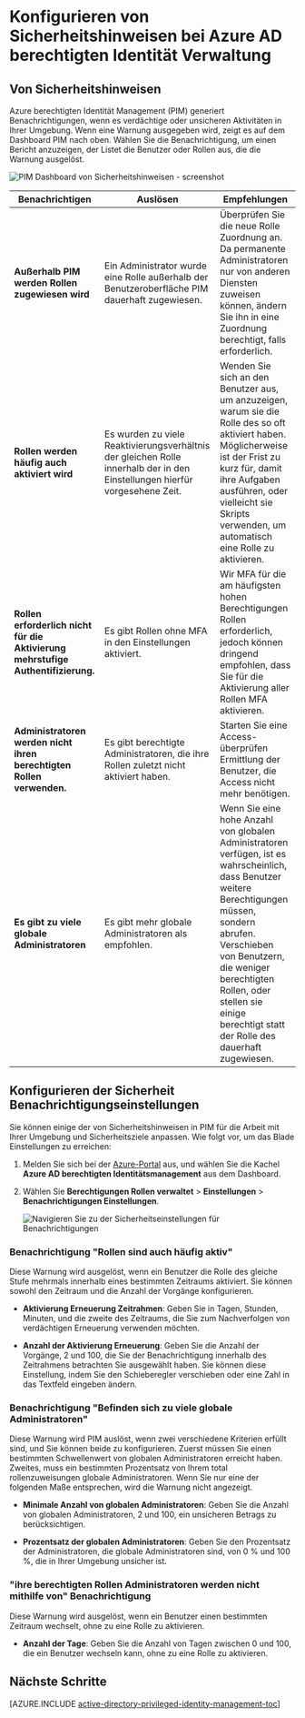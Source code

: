 <properties
   pageTitle="Konfigurieren von Sicherheitshinweisen | Microsoft Azure"
   description="Informationen Sie zum Konfigurieren von Sicherheitshinweisen für Azure berechtigten Identität-Erweiterung."
   services="active-directory"
   documentationCenter=""
   authors="kgremban"
   manager="femila"
   editor=""/>

<tags
   ms.service="active-directory"
   ms.devlang="na"
   ms.topic="article"
   ms.tgt_pltfrm="na"
   ms.workload="identity"
   ms.date="09/02/2016"
   ms.author="kgremban"/>

# <a name="how-to-configure-security-alerts-in-azure-ad-privileged-identity-management"></a>Konfigurieren von Sicherheitshinweisen bei Azure AD berechtigten Identität Verwaltung

## <a name="security-alerts"></a>Von Sicherheitshinweisen
Azure berechtigten Identität Management (PIM) generiert Benachrichtigungen, wenn es verdächtige oder unsicheren Aktivitäten in Ihrer Umgebung. Wenn eine Warnung ausgegeben wird, zeigt es auf dem Dashboard PIM nach oben. Wählen Sie die Benachrichtigung, um einen Bericht anzuzeigen, der Listet die Benutzer oder Rollen aus, die die Warnung ausgelöst.

![PIM Dashboard von Sicherheitshinweisen - screenshot][1]



| Benachrichtigen | Auslösen | Empfehlungen |
| ----- | ------- | -------------- |
| **Außerhalb PIM werden Rollen zugewiesen wird** | Ein Administrator wurde eine Rolle außerhalb der Benutzeroberfläche PIM dauerhaft zugewiesen. | Überprüfen Sie die neue Rolle Zuordnung an. Da permanente Administratoren nur von anderen Diensten zuweisen können, ändern Sie ihn in eine Zuordnung berechtigt, falls erforderlich. |
| **Rollen werden häufig auch aktiviert wird** | Es wurden zu viele Reaktivierungsverhältnis der gleichen Rolle innerhalb der in den Einstellungen hierfür vorgesehene Zeit. | Wenden Sie sich an den Benutzer aus, um anzuzeigen, warum sie die Rolle des so oft aktiviert haben. Möglicherweise ist der Frist zu kurz für, damit ihre Aufgaben ausführen, oder vielleicht sie Skripts verwenden, um automatisch eine Rolle zu aktivieren. |
| **Rollen erforderlich nicht für die Aktivierung mehrstufige Authentifizierung.** | Es gibt Rollen ohne MFA in den Einstellungen aktiviert. | Wir MFA für die am häufigsten hohen Berechtigungen Rollen erforderlich, jedoch können dringend empfohlen, dass Sie für die Aktivierung aller Rollen MFA aktivieren. |
| **Administratoren werden nicht ihren berechtigten Rollen verwenden.** | Es gibt berechtigte Administratoren, die ihre Rollen zuletzt nicht aktiviert haben. | Starten Sie eine Access-überprüfen Ermittlung der Benutzer, die Access nicht mehr benötigen. |
| **Es gibt zu viele globale Administratoren** | Es gibt mehr globale Administratoren als empfohlen. | Wenn Sie eine hohe Anzahl von globalen Administratoren verfügen, ist es wahrscheinlich, dass Benutzer weitere Berechtigungen müssen, sondern abrufen. Verschieben von Benutzern, die weniger berechtigten Rollen, oder stellen sie einige berechtigt statt der Rolle des dauerhaft zugewiesen. |

## <a name="configure-security-alert-settings"></a>Konfigurieren der Sicherheit Benachrichtigungseinstellungen

Sie können einige der von Sicherheitshinweisen in PIM für die Arbeit mit Ihrer Umgebung und Sicherheitsziele anpassen. Wie folgt vor, um das Blade Einstellungen zu erreichen:

1. Melden Sie sich bei der [Azure-Portal](https://portal.azure.com/) aus, und wählen Sie die Kachel **Azure AD berechtigten Identitätsmanagement** aus dem Dashboard.
2. Wählen Sie **Berechtigungen Rollen verwaltet** > **Einstellungen** > **Benachrichtigungen Einstellungen**.

    ![Navigieren Sie zu der Sicherheitseinstellungen für Benachrichtigungen][2]

### <a name="roles-are-being-activated-too-frequently-alert"></a>Benachrichtigung "Rollen sind auch häufig aktiv"

Diese Warnung wird ausgelöst, wenn ein Benutzer die Rolle des gleiche Stufe mehrmals innerhalb eines bestimmten Zeitraums aktiviert. Sie können sowohl den Zeitraum und die Anzahl der Vorgänge konfigurieren.

- **Aktivierung Erneuerung Zeitrahmen**: Geben Sie in Tagen, Stunden, Minuten, und die zweite des Zeitraums, die Sie zum Nachverfolgen von verdächtigen Erneuerung verwenden möchten.

- **Anzahl der Aktivierung Erneuerung**: Geben Sie die Anzahl der Vorgänge, 2 und 100, die Sie der Benachrichtigung innerhalb des Zeitrahmens betrachten Sie ausgewählt haben. Sie können diese Einstellung, indem Sie den Schieberegler verschieben oder eine Zahl in das Textfeld eingeben ändern.


### <a name="there-are-too-many-global-administrators-alert"></a>Benachrichtigung "Befinden sich zu viele globale Administratoren"

Diese Warnung wird PIM auslöst, wenn zwei verschiedene Kriterien erfüllt sind, und Sie können beide zu konfigurieren. Zuerst müssen Sie einen bestimmten Schwellenwert von globalen Administratoren erreicht haben. Zweites, muss ein bestimmten Prozentsatz von Ihrem total rollenzuweisungen globale Administratoren. Wenn Sie nur eine der folgenden Maße entsprechen, wird die Warnung nicht angezeigt.  

- **Minimale Anzahl von globalen Administratoren**: Geben Sie die Anzahl von globalen Administratoren, 2 und 100, ein unsicheren Betrags zu berücksichtigen.

- **Prozentsatz der globalen Administratoren**: Geben Sie den Prozentsatz der Administratoren, die globale Administratoren sind, von 0 % und 100 %, die in Ihrer Umgebung unsicher ist.

### <a name="administrators-arent-using-their-privileged-roles-alert"></a>"ihre berechtigten Rollen Administratoren werden nicht mithilfe von" Benachrichtigung

Diese Warnung wird ausgelöst, wenn ein Benutzer einen bestimmten Zeitraum wechselt, ohne zu eine Rolle zu aktivieren.

- **Anzahl der Tage**: Geben Sie die Anzahl von Tagen zwischen 0 und 100, die ein Benutzer wechseln kann, ohne zu eine Rolle zu aktivieren.

<!--Every topic should have next steps and links to the next logical set of content to keep the customer engaged-->
## <a name="next-steps"></a>Nächste Schritte
[AZURE.INCLUDE [active-directory-privileged-identity-management-toc](../../includes/active-directory-privileged-identity-management-toc.md)]


<!--Image references-->

[1]: ./media/active-directory-privileged-identity-management-how-to-configure-security-alerts/PIM_security_dash.png
[2]: ./media/active-directory-privileged-identity-management-how-to-configure-security-alerts/PIM_security_settings.png
